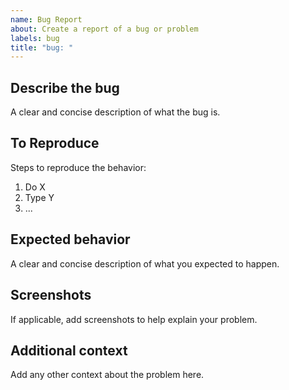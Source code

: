 ```yaml
---
name: Bug Report
about: Create a report of a bug or problem
labels: bug
title: "bug: "
---
```


## Describe the bug
A clear and concise description of what the bug is.

## To Reproduce
Steps to reproduce the behavior:
1. Do X
2. Type Y
3. ...

## Expected behavior
A clear and concise description of what you expected to happen.

## Screenshots
If applicable, add screenshots to help explain your problem.

## Additional context
Add any other context about the problem here.

